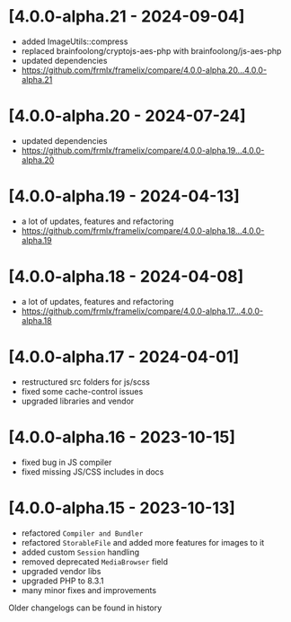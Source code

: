 # [4.0.0-alpha.21 - 2024-09-04]

* added ImageUtils::compress
* replaced brainfoolong/cryptojs-aes-php with brainfoolong/js-aes-php
* updated dependencies
* https://github.com/frmlx/framelix/compare/4.0.0-alpha.20...4.0.0-alpha.21

# [4.0.0-alpha.20 - 2024-07-24]

* updated dependencies
* https://github.com/frmlx/framelix/compare/4.0.0-alpha.19...4.0.0-alpha.20

# [4.0.0-alpha.19 - 2024-04-13]

* a lot of updates, features and refactoring
* https://github.com/frmlx/framelix/compare/4.0.0-alpha.18...4.0.0-alpha.19

# [4.0.0-alpha.18 - 2024-04-08]

* a lot of updates, features and refactoring
* https://github.com/frmlx/framelix/compare/4.0.0-alpha.17...4.0.0-alpha.18

# [4.0.0-alpha.17 - 2024-04-01]

* restructured src folders for js/scss
* fixed some cache-control issues
* upgraded libraries and vendor

# [4.0.0-alpha.16 - 2023-10-15]

* fixed bug in JS compiler
* fixed missing JS/CSS includes in docs

# [4.0.0-alpha.15 - 2023-10-13]

* refactored `Compiler and Bundler`
* refactored `StorableFile` and added more features for images to it
* added custom `Session` handling
* removed deprecated `MediaBrowser` field
* upgraded vendor libs
* upgraded PHP to 8.3.1
* many minor fixes and improvements


Older changelogs can be found in history
